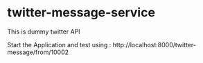 # twitter-message-service
This is dummy twitter API

Start the Application and test using : http://localhost:8000/twitter-message/from/10002
